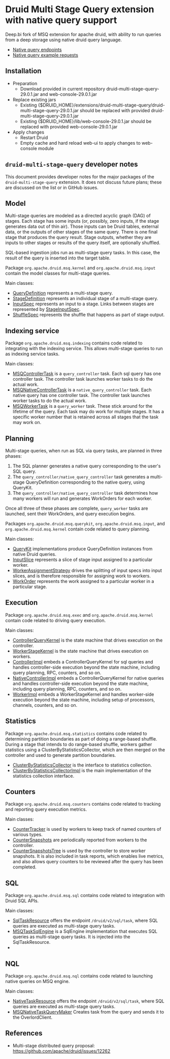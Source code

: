 <!--
  ~ Licensed to the Apache Software Foundation (ASF) under one
  ~ or more contributor license agreements.  See the NOTICE file
  ~ distributed with this work for additional information
  ~ regarding copyright ownership.  The ASF licenses this file
  ~ to you under the Apache License, Version 2.0 (the
  ~ "License"); you may not use this file except in compliance
  ~ with the License.  You may obtain a copy of the License at
  ~
  ~   http://www.apache.org/licenses/LICENSE-2.0
  ~
  ~ Unless required by applicable law or agreed to in writing,
  ~ software distributed under the License is distributed on an
  ~ "AS IS" BASIS, WITHOUT WARRANTIES OR CONDITIONS OF ANY
  ~ KIND, either express or implied.  See the License for the
  ~ specific language governing permissions and limitations
  ~ under the License.
  -->

# Druid Multi Stage Query extension with native query support

Deep.bi fork of MSQ extension for apache druid, with ability to run queries from a deep storage using native druid query language.

* [Native query endpoints](docs/endpoints.md)
* [Native query example requests](docs/requests.md)

## Installation

* Preparation
  * Download provided in current repository druid-multi-stage-query-29.0.1.jar and web-console-29.0.1.jar
* Replace existing jars
  * Existing {$DRUID_HOME}/extensions/druid-multi-stage-query/druid-multi-stage-query-29.0.1.jar should be replaced with provided druid-multi-stage-query-29.0.1.jar
  * Existing {$DRUID_HOME}/lib/web-console-29.0.1.jar should be replaced with provided web-console-29.0.1.jar
* Apply changes
  * Restart Druid
  * Empty cache and hard reload web-ui to apply changes to web-console module


## `druid-multi-stage-query` developer notes

This document provides developer notes for the major packages of the `druid-multi-stage-query` extension. It does not
discuss future plans; these are discussed on the list or in GitHub issues.

## Model

Multi-stage queries are modeled as a directed acyclic graph (DAG) of stages. Each stage has some inputs (or, possibly,
zero inputs, if the stage generates data out of thin air). Those inputs can be Druid tables, external data, or
the outputs of other stages of the same query. There is one final stage that produces the query result. Stage outputs,
whether they are inputs to other stages or results of the query itself, are optionally shuffled.

SQL-based ingestion jobs run as multi-stage query tasks. In this case, the result of the query is inserted into the
target table.

Package `org.apache.druid.msq.kernel` and `org.apache.druid.msq.input` contain the model classes for multi-stage
queries.

Main classes:

- [QueryDefinition](src/main/java/org/apache/druid/msq/kernel/QueryDefinition.java) represents a multi-stage query.
- [StageDefinition](src/main/java/org/apache/druid/msq/kernel/StageDefinition.java) represents an individual stage of
  a multi-stage query.
- [InputSpec](src/main/java/org/apache/druid/msq/input/InputSpec.java) represents an input to a stage. Links between
  stages are represented by [StageInputSpec](src/main/java/org/apache/druid/msq/input/stage/StageInputSpec.java).
- [ShuffleSpec](src/main/java/org/apache/druid/msq/input/ShuffleSpec.java) represents the shuffle that happens as part
  of stage output.

## Indexing service

Package `org.apache.druid.msq.indexing` contains code related to integrating with the indexing service. This allows
multi-stage queries to run as indexing service tasks.

Main classes:

- [MSQControllerTask](src/main/java/org/apache/druid/msq/indexing/MSQControllerTask.java) is a `query_controller` task.
  Each sql query has one controller task. The controller task launches worker tasks to do the actual work.
- [MSQNativeControllerTask](src/main/java/org/apache/druid/msq/indexing/MSQNativeControllerTask.java) is a `native_query_controller` task.
  Each native query has one controller task. The controller task launches worker tasks to do the actual work.
- [MSQWorkerTask](src/main/java/org/apache/druid/msq/indexing/MSQWorkerTask.java) is a `query_worker` task. These stick
  around for the lifetime of the query. Each task may do work for multiple stages. It has a specific worker number
  that is retained across all stages that the task may work on.

## Planning

Multi-stage queries, when run as SQL via query tasks, are planned in three phases:

1. The SQL planner generates a native query corresponding to the user's SQL query.
2. The `query_controller/native_query_controller` task generates a multi-stage QueryDefinition corresponding to the native query, using
   QueryKit.
3. The `query_controller/native_query_controller` task determines how many workers will run and generates WorkOrders for each worker.

Once all three of these phases are complete, `query_worker` tasks are launched, sent their WorkOrders, and query
execution begins.

Packages `org.apache.druid.msq.querykit`, `org.apache.druid.msq.input`, and `org.apache.druid.msq.kernel` contain code
related to query planning.

Main classes:

- [QueryKit](src/main/java/org/apache/druid/msq/querykit/QueryKit.java) implementations produce QueryDefinition
  instances from native Druid queries.
- [InputSlice](src/main/java/org/apache/druid/msq/input/InputSlice.java) represents a slice of stage input assigned to
  a particular worker.
- [WorkerAssignmentStrategy](src/main/java/org/apache/druid/msq/kernel/WorkerAssignmentStrategy.java) drives the splitting
  of input specs into input slices, and is therefore responsible for assigning work to workers.
- [WorkOrder](src/main/java/org/apache/druid/msq/kernel/WorkOrder.java) represents the work assigned to a particular
  worker in a particular stage.

## Execution

Package `org.apache.druid.msq.exec` and `org.apache.druid.msq.kernel` contain code related to driving query execution.

Main classes:

- [ControllerQueryKernel](src/main/java/org/apache/druid/msq/kernel/controller/ControllerQueryKernel.java) is the state
  machine that drives execution on the controller.
- [WorkerStageKernel](src/main/java/org/apache/druid/msq/kernel/worker/WorkerStageKernel.java) is the state machine
  that drives execution on workers.
- [ControllerImpl](src/main/java/org/apache/druid/msq/exec/ControllerImpl.java) embeds a ControllerQueryKernel for sql queries
  and handles controller-side execution beyond the state machine, including query planning, RPC, counters, and so on.
- [NativeControllerImpl](src/main/java/org/apache/druid/msq/exec/NativeControllerImpl.java) embeds a ControllerQueryKernel for native queries
  and handles controller-side execution beyond the state machine, including query planning, RPC, counters, and so on.
- [WorkerImpl](src/main/java/org/apache/druid/msq/exec/WorkerImpl.java) embeds a WorkerStageKernel and handles
  worker-side execution beyond the state machine, including setup of processors, channels, counters, and so on.

## Statistics

Package `org.apache.druid.msq.statistics` contains code related to determining partition boundaries as part of
doing a range-based shuffle. During a stage that intends to do range-based shuffle, workers gather statistics
using a ClusterByStatisticsCollector, which are then merged on the controller and used to generate partition
boundaries.

- [ClusterByStatisticsCollector](src/main/java/org/apache/druid/msq/statistics/ClusterByStatisticsCollector.java)
  is the interface to statistics collection.
- [ClusterByStatisticsCollectorImpl](src/main/java/org/apache/druid/msq/statistics/ClusterByStatisticsCollectorImpl.java)
  is the main implementation of the statistics collection interface.

## Counters

Package `org.apache.druid.msq.counters` contains code related to tracking and reporting query execution metrics.

Main classes:

- [CounterTracker](src/main/java/org/apache/druid/msq/counters/CounterTracker.java) is used by workers to keep track of
  named counters of various types.
- [CounterSnapshots](src/main/java/org/apache/druid/msq/counters/CounterSnapshots.java) are periodically reported from
  workers to the controller.
- [CounterSnapshotsTree](src/main/java/org/apache/druid/msq/counters/CounterSnapshotsTree.java) is used by the
  controller to store worker snapshots. It is also included in task reports, which enables live metrics, and also
  allows query counters to be reviewed after the query has been completed.

## SQL

Package `org.apache.druid.msq.sql` contains code related to integration with Druid SQL APIs.

Main classes:

- [SqlTaskResource](src/main/java/org/apache/druid/msq/sql/resources/SqlStatementResource.java) offers the endpoint
  `/druid/v2/sql/task`, where SQL queries are executed as multi-stage query tasks.
- [MSQTaskSqlEngine](src/main/java/org/apache/druid/msq/sql/MSQTaskSqlEngine.java) is a SqlEngine implementation that
  executes SQL queries as multi-stage query tasks. It is injected into the SqlTaskResource.
- 
## NQL

Package `org.apache.druid.msq.nql` contains code related to launching native queries on MSQ engine.

Main classes:

- [NativeTaskResource](src/main/java/org/apache/druid/msq/nql/resources/NativeStatementResource.java) offers the endpoint
  `/druid/v2/sql/task`, where SQL queries are executed as multi-stage query tasks.
- [MSQNativeTaskQueryMaker](src/main/java/org/apache/druid/msq/nql/MSQNativeTaskQueryMaker.java) Creates task from the query
  and sends it to the OverlordClient.


## References

- Multi-stage distributed query proposal: https://github.com/apache/druid/issues/12262
